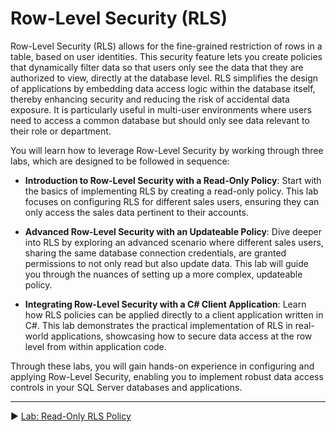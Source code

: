 ﻿# Row-Level Security (RLS)

Row-Level Security (RLS) allows for the fine-grained restriction of rows in a table, based on user identities. This security feature lets you create policies that dynamically filter data so that users only see the data that they are authorized to view, directly at the database level. RLS simplifies the design of applications by embedding data access logic within the database itself, thereby enhancing security and reducing the risk of accidental data exposure. It is particularly useful in multi-user environments where users need to access a common database but should only see data relevant to their role or department.

You will learn how to leverage Row-Level Security by working through three labs, which are designed to be followed in sequence:

- **Introduction to Row-Level Security with a Read-Only Policy**: Start with the basics of implementing RLS by creating a read-only policy. This lab focuses on configuring RLS for different sales users, ensuring they can only access the sales data pertinent to their accounts.
  
- **Advanced Row-Level Security with an Updateable Policy**: Dive deeper into RLS by exploring an advanced scenario where different sales users, sharing the same database connection credentials, are granted permissions to not only read but also update data. This lab will guide you through the nuances of setting up a more complex, updateable policy.
  
- **Integrating Row-Level Security with a C# Client Application**: Learn how RLS policies can be applied directly to a client application written in C#. This lab demonstrates the practical implementation of RLS in real-world applications, showcasing how to secure data access at the row level from within application code.

Through these labs, you will gain hands-on experience in configuring and applying Row-Level Security, enabling you to implement robust data access controls in your SQL Server databases and applications.

___

▶ [Lab: Read-Only RLS Policy](https://github.com/lennilobel/sql2022-workshop-hol-vegas2025/blob/master/HOL/3.%20Security%20Features/3.%20Row%20Level%20Security/1.%20Read-Only%20RLS%20Policy.md)
